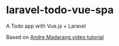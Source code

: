 # laravel-todo-vue-spa

A Todo app with Vue.js + Laravel

Based on [Andre Madarang vídeo tutorial](https://www.youtube.com/playlist?list=PLEhEHUEU3x5q-xB1On4CsLPts0-rZ9oos)
